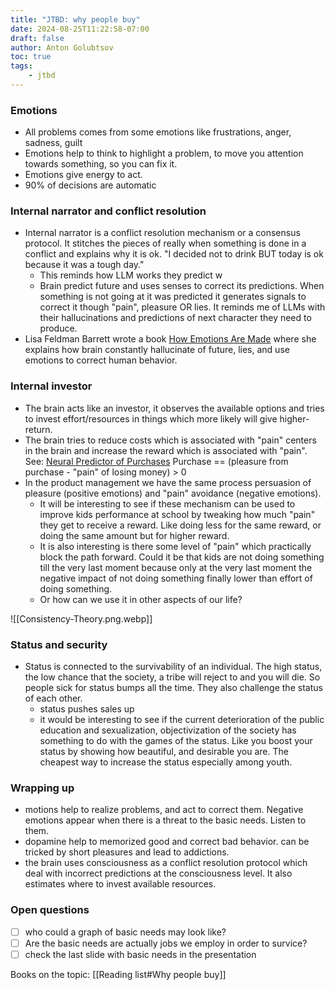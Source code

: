 ```yaml
---
title: "JTBD: why people buy"
date: 2024-08-25T11:22:58-07:00
draft: false
author: Anton Golubtsov
toc: true
tags:
    - jtbd
---
```


### Emotions

-   All problems comes from some emotions like frustrations, anger, sadness, guilt
-   Emotions help to think to highlight a problem, to move you attention towards something, so you can fix it.
-   Emotions give energy to act.
-   90% of decisions are automatic

### Internal narrator and conflict resolution

-   Internal narrator is a conflict resolution mechanism or a consensus protocol. It stitches the pieces of really when something is done in a conflict and explains why it is ok. "I decided not to drink BUT today is ok because it was a tough day."
    -   This reminds how LLM works they predict w
    -   Brain predict future and uses senses to correct its predictions. When something is not going at it was predicted it generates signals to correct it though "pain", pleasure OR lies. It reminds me of LLMs with their hallucinations and predictions of next character they need to produce.
-   Lisa Feldman Barrett wrote a book [How Emotions Are Made](https://www.amazon.com/How-Emotions-Are-Made-Secret-ebook/dp/B00QPHURT6?ref_=ast_author_mpb) where she explains how brain constantly hallucinate of future, lies, and use emotions to correct human behavior.

### Internal investor

-   The brain acts like an investor, it observes the available options and tries to invest effort/resources in things which more likely will give higher-return.
-   The brain tries to reduce costs which is associated with "pain" centers in the brain and increase the reward which is associated with "pain". See: [Neural Predictor of Purchases](https://www.ncbi.nlm.nih.gov/pmc/articles/PMC1876732/) Purchase == (pleasure from purchase - "pain" of losing money) > 0
-   In the product management we have the same process persuasion of pleasure (positive emotions) and "pain" avoidance (negative emotions).
    -   It will be interesting to see if these mechanism can be used to improve kids performance at school by tweaking how much "pain" they get to receive a reward. Like doing less for the same reward, or doing the same amount but for higher reward.
    -   It is also interesting is there some level of "pain" which practically block the path forward. Could it be that kids are not doing something till the very last moment because only at the very last moment the negative impact of not doing something finally lower than effort of doing something.
    -   Or how can we use it in other aspects of our life?

![[Consistency-Theory.png.webp]]

### Status and security

-   Status is connected to the survivability of an individual. The high status, the low chance that the society, a tribe will reject to and you will die. So people sick for status bumps all the time. They also challenge the status of each other.
    -   status pushes sales up
    -   it would be interesting to see if the current deterioration of the public education and sexualization, objectivization of the society has something to do with the games of the status. Like you boost your status by showing how beautiful, and desirable you are. The cheapest way to increase the status especially among youth.

### Wrapping up

-   motions help to realize problems, and act to correct them. Negative emotions appear when there is a threat to the basic needs. Listen to them.
-   dopamine help to memorized good and correct bad behavior. can be tricked by short pleasures and lead to addictions.
-   the brain uses consciousness as a conflict resolution protocol which deal with incorrect predictions at the consciousness level. It also estimates where to invest available resources.

### Open questions

-   [ ] who could a graph of basic needs may look like?
-   [ ] Are the basic needs are actually jobs we employ in order to survice?
-   [ ] check the last slide with basic needs in the presentation

Books on the topic: [[Reading list#Why people buy]]
